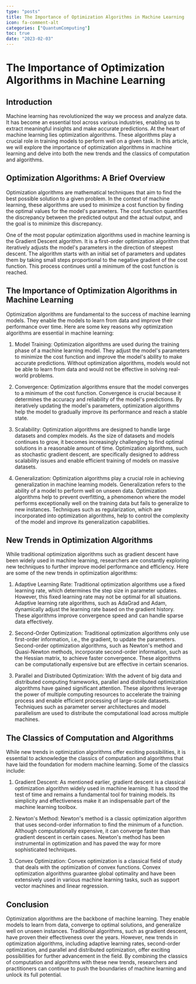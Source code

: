 ```yaml
---
type: "posts"
title: The Importance of Optimization Algorithms in Machine Learning
icon: fa-comment-alt
categories: ["QuantumComputing"]
toc: true
date: "2023-02-03"
---
```




# The Importance of Optimization Algorithms in Machine Learning

## Introduction

Machine learning has revolutionized the way we process and analyze data. It has become an essential tool across various industries, enabling us to extract meaningful insights and make accurate predictions. At the heart of machine learning lies optimization algorithms. These algorithms play a crucial role in training models to perform well on a given task. In this article, we will explore the importance of optimization algorithms in machine learning and delve into both the new trends and the classics of computation and algorithms.

## Optimization Algorithms: A Brief Overview

Optimization algorithms are mathematical techniques that aim to find the best possible solution to a given problem. In the context of machine learning, these algorithms are used to minimize a cost function by finding the optimal values for the model's parameters. The cost function quantifies the discrepancy between the predicted output and the actual output, and the goal is to minimize this discrepancy.

One of the most popular optimization algorithms used in machine learning is the Gradient Descent algorithm. It is a first-order optimization algorithm that iteratively adjusts the model's parameters in the direction of steepest descent. The algorithm starts with an initial set of parameters and updates them by taking small steps proportional to the negative gradient of the cost function. This process continues until a minimum of the cost function is reached.

## The Importance of Optimization Algorithms in Machine Learning

Optimization algorithms are fundamental to the success of machine learning models. They enable the models to learn from data and improve their performance over time. Here are some key reasons why optimization algorithms are essential in machine learning:

1. Model Training: Optimization algorithms are used during the training phase of a machine learning model. They adjust the model's parameters to minimize the cost function and improve the model's ability to make accurate predictions. Without optimization algorithms, models would not be able to learn from data and would not be effective in solving real-world problems.

2. Convergence: Optimization algorithms ensure that the model converges to a minimum of the cost function. Convergence is crucial because it determines the accuracy and reliability of the model's predictions. By iteratively updating the model's parameters, optimization algorithms help the model to gradually improve its performance and reach a stable state.

3. Scalability: Optimization algorithms are designed to handle large datasets and complex models. As the size of datasets and models continues to grow, it becomes increasingly challenging to find optimal solutions in a reasonable amount of time. Optimization algorithms, such as stochastic gradient descent, are specifically designed to address scalability issues and enable efficient training of models on massive datasets.

4. Generalization: Optimization algorithms play a crucial role in achieving generalization in machine learning models. Generalization refers to the ability of a model to perform well on unseen data. Optimization algorithms help to prevent overfitting, a phenomenon where the model performs exceptionally well on the training data but fails to generalize to new instances. Techniques such as regularization, which are incorporated into optimization algorithms, help to control the complexity of the model and improve its generalization capabilities.

## New Trends in Optimization Algorithms

While traditional optimization algorithms such as gradient descent have been widely used in machine learning, researchers are constantly exploring new techniques to further improve model performance and efficiency. Here are some of the new trends in optimization algorithms:

1. Adaptive Learning Rate: Traditional optimization algorithms use a fixed learning rate, which determines the step size in parameter updates. However, this fixed learning rate may not be optimal for all situations. Adaptive learning rate algorithms, such as AdaGrad and Adam, dynamically adjust the learning rate based on the gradient history. These algorithms improve convergence speed and can handle sparse data effectively.

2. Second-Order Optimization: Traditional optimization algorithms only use first-order information, i.e., the gradient, to update the parameters. Second-order optimization algorithms, such as Newton's method and Quasi-Newton methods, incorporate second-order information, such as the Hessian matrix, to achieve faster convergence. These algorithms can be computationally expensive but are effective in certain scenarios.

3. Parallel and Distributed Optimization: With the advent of big data and distributed computing frameworks, parallel and distributed optimization algorithms have gained significant attention. These algorithms leverage the power of multiple computing resources to accelerate the training process and enable efficient processing of large-scale datasets. Techniques such as parameter server architectures and model parallelism are used to distribute the computational load across multiple machines.

## The Classics of Computation and Algorithms

While new trends in optimization algorithms offer exciting possibilities, it is essential to acknowledge the classics of computation and algorithms that have laid the foundation for modern machine learning. Some of the classics include:

1. Gradient Descent: As mentioned earlier, gradient descent is a classical optimization algorithm widely used in machine learning. It has stood the test of time and remains a fundamental tool for training models. Its simplicity and effectiveness make it an indispensable part of the machine learning toolbox.

2. Newton's Method: Newton's method is a classic optimization algorithm that uses second-order information to find the minimum of a function. Although computationally expensive, it can converge faster than gradient descent in certain cases. Newton's method has been instrumental in optimization and has paved the way for more sophisticated techniques.

3. Convex Optimization: Convex optimization is a classical field of study that deals with the optimization of convex functions. Convex optimization algorithms guarantee global optimality and have been extensively used in various machine learning tasks, such as support vector machines and linear regression.

## Conclusion

Optimization algorithms are the backbone of machine learning. They enable models to learn from data, converge to optimal solutions, and generalize well on unseen instances. Traditional algorithms, such as gradient descent, have proven their effectiveness over the years. However, new trends in optimization algorithms, including adaptive learning rates, second-order optimization, and parallel and distributed optimization, offer exciting possibilities for further advancement in the field. By combining the classics of computation and algorithms with these new trends, researchers and practitioners can continue to push the boundaries of machine learning and unlock its full potential.